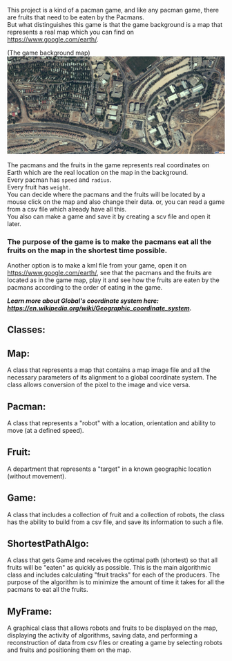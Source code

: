 
This project is a kind of a pacman game, and like any pacman game, there are fruits that need to be eaten by the Pacmans.\
But what distinguishes this game is that the game background is a map that represents a real map which you can find on https://www.google.com/earth/.

(The game background map)
![alt text](https://github.com/maayanbuzaglo/OopNavigtion/blob/master/pictures/Ariel1.png)

The pacmans and the fruits in the game represents real coordinates on Earth which are the real location on the map in the background.\
Every pacman has `speed` and `radius`.\
Every fruit has `weight`.\
You can decide where the pacmans and the fruits will be located by a mouse click on the map and also change their data. or, you can read a game from a csv file which already have all this.\
You also can make a game and save it by creating a scv file and open it later.
### The purpose of the game is to make the pacmans eat all the fruits on the map in the shortest time possible.
Another option is to make a kml file from your game, open it on https://www.google.com/earth/, see that the pacmans and the fruits are located as in the game map, play it and see how the fruits are eaten by the pacmans according to the order of eating in the game.

***Learn more about Global's coordinate system here: https://en.wikipedia.org/wiki/Geographic_coordinate_system.***

## Classes:

## Map:
A class that represents a map that contains a map image file and all the necessary parameters of its alignment to a global coordinate system. The class allows conversion of the pixel to the image and vice versa.

## Pacman:
A class that represents a "robot" with a location, orientation and ability to move (at a defined speed).

## Fruit:
A department that represents a "target" in a known geographic location (without movement).

## Game:
A class that includes a collection of fruit and a collection of robots, the class has the ability to build from a csv file, and save its information to such a file.

## ShortestPathAlgo:
A class that gets Game and receives the optimal path (shortest) so that all fruits will be "eaten" as quickly as possible. This is the main algorithmic class and includes calculating "fruit tracks" for each of the producers. The purpose of the algorithm is to minimize the amount of time it takes for all the pacmans to eat all the fruits.

## MyFrame:
A graphical class that allows robots and fruits to be displayed on the map, displaying the activity of algorithms, saving data, and performing a reconstruction of data from csv files or creating a game by selecting robots and fruits and positioning them on the map.

